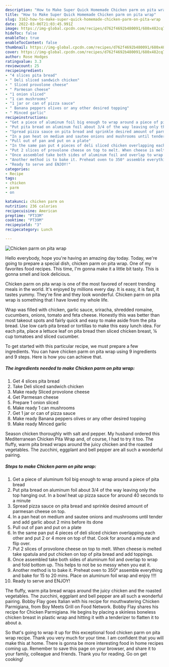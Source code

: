 ```yaml
---
description: "How to Make Super Quick Homemade Chicken parm on pita wrap"
title: "How to Make Super Quick Homemade Chicken parm on pita wrap"
slug: 3162-how-to-make-super-quick-homemade-chicken-parm-on-pita-wrap
date: 2022-03-06T21:03:45.991Z
image: https://img-global.cpcdn.com/recipes/d762f4692b480091/680x482cq70/chicken-parm-on-pita-wrap-recipe-main-photo.jpg
hideToc: false
enableToc: true
enableTocContent: false
thumbnail: https://img-global.cpcdn.com/recipes/d762f4692b480091/680x482cq70/chicken-parm-on-pita-wrap-recipe-main-photo.jpg
cover: https://img-global.cpcdn.com/recipes/d762f4692b480091/680x482cq70/chicken-parm-on-pita-wrap-recipe-main-photo.jpg
author: Rose Hodges
ratingvalue: 3.3
reviewcount: 25
recipeingredient:
- "4 slices pita bread"
- " Deli sliced sandwich chicken"
- " Sliced provolone cheese"
- " Parmesan cheese"
- "1 onion sliced"
- "1 can mushrooms"
- "1 jar or can of pizza sauce"
- " Banana peppers olives or any other desired topping"
- " Minced garlic"
recipeinstructions:
- "Get a piece of aluminum foil big enough to wrap around a piece of pita bread"
- "Put pita bread on aluminum foil about 3/4 of the way leaving only the top hanging out. In a bowl heat up pizza sauce for around 40 seconds to a minute"
- "Spread pizza sauce on pita bread and sprinkle desired amount of parmesan cheese on top."
- "In a pan heat on medium and sautee onions and mushrooms until tender and add garlic about 2 mins before its done"
- "Pull out of pan and put on a plate"
- "In the same pan put 4 pieces of deli sliced chicken overlapping each other and put 2 or 4 more on top of that. Cook for around a minute and flip over."
- "Put 2 slices of provolone cheese on top to melt. When cheese is melted take spatula and put chicken on top of pita bread and add toppings."
- "Once assembled take both sides of aluminum foil and overlap to wrap and fold bottom up. This helps to not be so messy when you eat it."
- "Another method is to bake it. Preheat oven to 350° assemble everything and bake for 15 to 20 mins. Place on aluminum foil wrap and enjoy !!!!"
- "Ready to serve and ENJOY!"
categories:
- Recipe
tags:
- chicken
- parm
- on

katakunci: chicken parm on 
nutrition: 236 calories
recipecuisine: American
preptime: "PT33M"
cooktime: "PT39M"
recipeyield: "3"
recipecategory: Lunch

---
```



![Chicken parm on pita wrap](https://img-global.cpcdn.com/recipes/d762f4692b480091/680x482cq70/chicken-parm-on-pita-wrap-recipe-main-photo.jpg)

Hello everybody, hope you're having an amazing day today. Today, we're going to prepare a special dish, chicken parm on pita wrap. One of my favorites food recipes. This time, I'm gonna make it a little bit tasty. This is gonna smell and look delicious.

Chicken parm on pita wrap is one of the most favored of recent trending meals in the world. It's enjoyed by millions every day. It is easy, it is fast, it tastes yummy. They're fine and they look wonderful. Chicken parm on pita wrap is something that I have loved my whole life.

Wrap was filled with chicken, garlic sauce, sriracha, shredded romaine, cucumbers, onions, tomato and feta cheese. Honestly this was better than most takeout spots and fairly quick and easy to make aside from the pita bread. Use low carb pita bread or tortillas to make this easy lunch idea. For each pita, place a lettuce leaf on pita bread then sliced chicken breast, ¼ cup tomatoes and sliced cucumber.


To get started with this particular recipe, we must prepare a few ingredients. You can have chicken parm on pita wrap using 9 ingredients and 9 steps. Here is how you can achieve that.

<!--inarticleads1-->

##### The ingredients needed to make Chicken parm on pita wrap:

1. Get 4 slices pita bread
1. Take  Deli sliced sandwich chicken
1. Make ready  Sliced provolone cheese
1. Get  Parmesan cheese
1. Prepare 1 onion sliced
1. Make ready 1 can mushrooms
1. Get 1 jar or can of pizza sauce
1. Make ready  Banana peppers olives or any other desired topping
1. Make ready  Minced garlic


Season chicken thoroughly with salt and pepper. My husband ordered this Mediterranean Chicken Pita Wrap and, of course, I had to try it too. The fluffy, warm pita bread wraps around the juicy chicken and the roasted vegetables. The zucchini, eggplant and bell pepper are all such a wonderful pairing. 

<!--inarticleads2-->

##### Steps to make Chicken parm on pita wrap:

1. Get a piece of aluminum foil big enough to wrap around a piece of pita bread
1. Put pita bread on aluminum foil about 3/4 of the way leaving only the top hanging out. In a bowl heat up pizza sauce for around 40 seconds to a minute
1. Spread pizza sauce on pita bread and sprinkle desired amount of parmesan cheese on top.
1. In a pan heat on medium and sautee onions and mushrooms until tender and add garlic about 2 mins before its done
1. Pull out of pan and put on a plate
1. In the same pan put 4 pieces of deli sliced chicken overlapping each other and put 2 or 4 more on top of that. Cook for around a minute and flip over.
1. Put 2 slices of provolone cheese on top to melt. When cheese is melted take spatula and put chicken on top of pita bread and add toppings.
1. Once assembled take both sides of aluminum foil and overlap to wrap and fold bottom up. This helps to not be so messy when you eat it.
1. Another method is to bake it. Preheat oven to 350° assemble everything and bake for 15 to 20 mins. Place on aluminum foil wrap and enjoy !!!!
1. Ready to serve and ENJOY!

The fluffy, warm pita bread wraps around the juicy chicken and the roasted vegetables. The zucchini, eggplant and bell pepper are all such a wonderful pairing. Bobby Flay goes Italian with his recipe for mouthwatering Chicken Parmigiana, from Boy Meets Grill on Food Network. Bobby Flay shares his recipe for Chicken Parmigiana. He begins by placing a skinless boneless chicken breast in plastic wrap and hitting it with a tenderizer to flatten it to about a. 

So that's going to wrap it up for this exceptional food chicken parm on pita wrap recipe. Thank you very much for your time. I am confident that you will make this at home. There is gonna be more interesting food in home recipes coming up. Remember to save this page on your browser, and share it to your family, colleague and friends. Thank you for reading. Go on get cooking!
